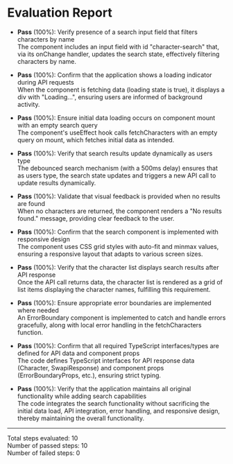 # Evaluation Report

- **Pass** (100%): Verify presence of a search input field that filters characters by name  
  The component includes an input field with id "character-search" that, via its onChange handler, updates the search state, effectively filtering characters by name.

- **Pass** (100%): Confirm that the application shows a loading indicator during API requests  
  When the component is fetching data (loading state is true), it displays a div with "Loading...", ensuring users are informed of background activity.

- **Pass** (100%): Ensure initial data loading occurs on component mount with an empty search query  
  The component's useEffect hook calls fetchCharacters with an empty query on mount, which fetches initial data as intended.

- **Pass** (100%): Verify that search results update dynamically as users type  
  The debounced search mechanism (with a 500ms delay) ensures that as users type, the search state updates and triggers a new API call to update results dynamically.

- **Pass** (100%): Validate that visual feedback is provided when no results are found  
  When no characters are returned, the component renders a "No results found." message, providing clear feedback to the user.

- **Pass** (100%): Confirm that the search component is implemented with responsive design  
  The component uses CSS grid styles with auto-fit and minmax values, ensuring a responsive layout that adapts to various screen sizes.

- **Pass** (100%): Verify that the character list displays search results after API response  
  Once the API call returns data, the character list is rendered as a grid of list items displaying the character names, fulfilling this requirement.

- **Pass** (100%): Ensure appropriate error boundaries are implemented where needed  
  An ErrorBoundary component is implemented to catch and handle errors gracefully, along with local error handling in the fetchCharacters function.

- **Pass** (100%): Confirm that all required TypeScript interfaces/types are defined for API data and component props  
  The code defines TypeScript interfaces for API response data (Character, SwapiResponse) and component props (ErrorBoundaryProps, etc.), ensuring strict typing.

- **Pass** (100%): Verify that the application maintains all original functionality while adding search capabilities  
  The code integrates the search functionality without sacrificing the initial data load, API integration, error handling, and responsive design, thereby maintaining the overall functionality.

---

Total steps evaluated: 10  
Number of passed steps: 10  
Number of failed steps: 0